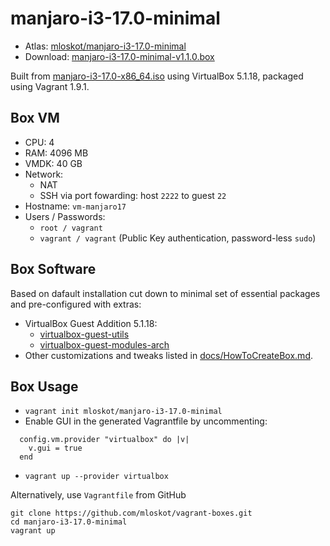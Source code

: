 # manjaro-i3-17.0-minimal

* Atlas: [mloskot/manjaro-i3-17.0-minimal](https://atlas.hashicorp.com/mloskot/boxes/manjaro-i3-17.0-minimal/)
* Download: [manjaro-i3-17.0-minimal-v1.1.0.box](https://github.com/mloskot/vagrant-boxes/releases/download/manjaro-i3-17.0-minimal-v1.1.0/manjaro-i3-17.0-minimal-v1.1.0.box)

Built from [manjaro-i3-17.0-x86_64.iso](https://sourceforge.net/projects/manjarolinux/files/community/i3/17.0/)
using VirtualBox 5.1.18, packaged using Vagrant 1.9.1.

## Box VM

* CPU: 4
* RAM: 4096 MB
* VMDK: 40 GB
* Network:
  * NAT
  * SSH via port fowarding: host `2222` to guest `22`
* Hostname: `vm-manjaro17`
* Users / Passwords:
  * `root / vagrant`
  * `vagrant / vagrant` (Public Key authentication, password-less `sudo`)

## Box Software

Based on dafault installation cut down to minimal set of essential packages and pre-configured with extras:

* VirtualBox Guest Addition 5.1.18:
  * [virtualbox-guest-utils](https://www.archlinux.org/packages/?name=virtualbox-guest-utils)
  * [virtualbox-guest-modules-arch](https://www.archlinux.org/packages/?name=virtualbox-guest-modules-arch)
* Other customizations and tweaks listed in [docs/HowToCreateBox.md](../docs/HowToCreateBox.md).

## Box Usage

* `vagrant init mloskot/manjaro-i3-17.0-minimal`
* Enable GUI in the generated Vagrantfile by uncommenting:
```
  config.vm.provider "virtualbox" do |v|
    v.gui = true
  end 
```
* `vagrant up --provider virtualbox`

Alternatively, use `Vagrantfile` from GitHub
```
git clone https://github.com/mloskot/vagrant-boxes.git
cd manjaro-i3-17.0-minimal
vagrant up
```

